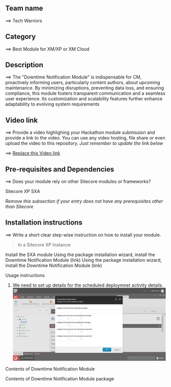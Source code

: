 ## Team name

⟹ Tech Warriors

## Category

⟹ Best Module for XM/XP or XM Cloud

## Description

⟹ The "Downtime Notification Module" is indispensable for CM, proactively informing users, particularly content authors, about upcoming maintenance. By minimizing disruptions, preventing data loss, and ensuring compliance, this module fosters transparent communication and a seamless user experience. Its customization and scalability features further enhance adaptability to evolving system requirements

## Video link

⟹ Provide a video highlighing your Hackathon module submission and provide a link to the video. You can use any video hosting, file share or even upload the video to this repository. _Just remember to update the link below_

⟹ [Replace this Video link](#video-link)

## Pre-requisites and Dependencies

⟹ Does your module rely on other Sitecore modules or frameworks?

Sitecore XP
SXA

_Remove this subsection if your entry does not have any prerequisites other than Sitecore_

## Installation instructions

⟹ Write a short clear step-wise instruction on how to install your module.

> In a Sitecore XP Instance

Install the SXA module
Using the package installation wizard, install the Downtime Notification Module (link)
Using the package installation wizard, install the Downtime Notification Module (link)

Usage instructions

1. We need to set up details for the scheduled deploymnet activity details.
   ![alt text](image-1.png)

Contents of Downtime Notification Module

Contents of Downtime Notification Module package
